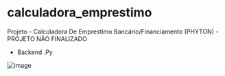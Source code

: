 # calculadora_emprestimo
Projeto - Calculadora De Emprestimo Bancário/Financiamento (PHYTON) - PROJETO NÃO FINALIZADO

- Backend .Py

![image](https://github.com/user-attachments/assets/bf11b5ee-5f5d-472d-a0c8-b89b3cd5c5aa)

